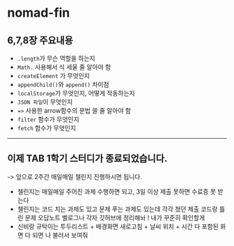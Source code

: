 # nomad-fin

## 6,7,8장 주요내용
- `.length`가 무슨 역할을 하는지
- `Math.` 사용해서 식 세울 줄 알아야 함 
- `createElement` 가 무엇인지
- `appendChild()`와 `append()` 차이점
- `localStorage`가 무엇인지, 어떻게 작동하는지
- `JSON 파일`이 무엇인지
- `=>` 사용한 arrow함수의 문법 쓸 줄 알아야 함
- `filter` 함수가 무엇인지
- `fetch` 함수가 무엇인지

---
## 이제 TAB 1학기 스터디가 종료되었습니다.
-> 앞으로 2주간 매일매일 챌린지 진행하시면 됩니다.

- 챌린지는 매일매일 주어진 과제 수행하면 되고, 3일 이상 제출 못하면 수료증 못 받는다
- 챌린지는 코드 치는 과제도 있고 문제 푸는 과제도 있는데 각각 쳤던 제출 코드랑 틀린 문제 오답노트 벨로그나 각자 깃허브에 정리해놔 ! 내가 꾸준히 확인할게
- 신비랑 규탁이는 투두리스트 + 배경화면 새로고침 + 날씨 위치 + 시간 다 포함된 화면 다 되면 나 불러서 보여줘
